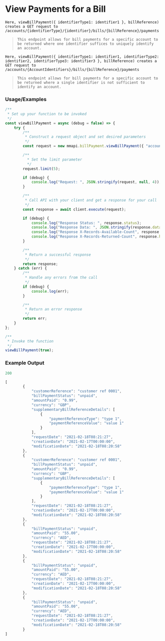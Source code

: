 # View Payments for a Bill

`Here, viewBillPayment({ identifierType1: identifier1 }, billReference) creates a GET request to /accounts/{identifierType}/{identifier}/bills/{billReference}/payments`

> `This endpoint allows for bill payments for a specific account to be returned where one identifier suffices to uniquely identify an account.`

`Here, viewBillPayment({ identifierType1: identifier1, identifierType2: identifier2, identifierType3: identifier3 }, billReference) creates a GET request to /accounts/{AccountIdentifiers}/bills/{billReference}/payments`

> `This endpoint allows for bill payments for a specific account to be returned where a single identifier is not sufficient to identify an account.`

### Usage/Examples

```javascript
/**
 * Set up your function to be invoked
 */
const viewBillPayment = async (debug = false) => {
    try {
        /**
         * Construct a request object and set desired parameters
         */
        const request = new mmapi.billPayment.viewBillPayment({ "accountid": "1" }, "REF-000001");

        /**
          * Set the limit parameter
          */
        request.limit(5);

        if (debug) {
            console.log("Request: ", JSON.stringify(request, null, 4));
        }

        /**
         * Call API with your client and get a response for your call
         */
        const response = await client.execute(request);

        if (debug) {
            console.log("Response Status: ", response.status);
            console.log("Response Data: ", JSON.stringify(response.data, null, 4));
            console.log("Response X-Records-Available-Count", response.headers['x-records-available-count']);
            console.log("Response X-Records-Returned-Count", response.headers['x-records-returned-count']);
        }

        /**
         * Return a successful response
         */
        return response;
    } catch (err) {
        /**
         * Handle any errors from the call
         */
        if (debug) {
            console.log(err);
        }

        /**
         * Return an error response
         */
        return err;
    }
};

/**
 * Invoke the function
 */
viewBillPayment(true);
```

### Example Output

```javascript
200

[
        {
            "customerReference": "customer ref 0001",
            "billPaymentStatus": "unpaid",
            "amountPaid": "0.99",
            "currency": "GBP",
            "supplementaryBillReferenceDetails": [
                {
                    "paymentReferenceType": "type 1",
                    "paymentReferenceValue": "value 1"
                }
            ],
            "requestDate": "2021-02-18T08:21:27",
            "creationDate": "2021-02-17T00:00:00",
            "modificationDate": "2021-02-18T08:20:58"
        },
        {
            "customerReference": "customer ref 0001",
            "billPaymentStatus": "unpaid",
            "amountPaid": "0.99",
            "currency": "GBP",
            "supplementaryBillReferenceDetails": [
                {
                    "paymentReferenceType": "type 1",
                    "paymentReferenceValue": "value 1"
                }
            ],
            "requestDate": "2021-02-18T08:21:27",
            "creationDate": "2021-02-17T00:00:00",
            "modificationDate": "2021-02-18T08:20:58"
        },
        {
            "billPaymentStatus": "unpaid",
            "amountPaid": "55.00",
            "currency": "AED",
            "requestDate": "2021-02-18T08:21:27",
            "creationDate": "2021-02-17T00:00:00",
            "modificationDate": "2021-02-18T08:20:58"
        },
        {
            "billPaymentStatus": "unpaid",
            "amountPaid": "55.00",
            "currency": "AED",
            "requestDate": "2021-02-18T08:21:27",
            "creationDate": "2021-02-17T00:00:00",
            "modificationDate": "2021-02-18T08:20:58"
        },
        {
            "billPaymentStatus": "unpaid",
            "amountPaid": "55.00",
            "currency": "AED",
            "requestDate": "2021-02-18T08:21:27",
            "creationDate": "2021-02-17T00:00:00",
            "modificationDate": "2021-02-18T08:20:58"
        }
]
```

